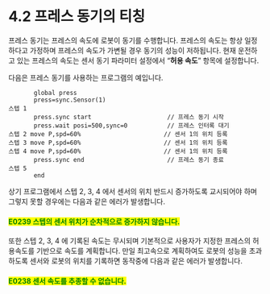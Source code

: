# 4.2 프레스 동기의 티칭

프레스 동기는 프레스의 속도에 로봇이 동기를 수행합니다. 프레스의 속도는 항상 일정하다고 가정하며 프레스의 속도가 가변될 경우 동기의 성능이 저하됩니다. 현재 운전하고 있는 프레스의 속도는 센서 동기 파라미터 설정에서 “**허용 속도**” 항목에 설정합니다.

다음은 프레스 동기를 사용하는 프로그램의 예입니다.

```
       global press
       press=sync.Sensor(1)
스텝 1
       press.sync start                     // 프레스 동기 시작
       press.wait posi=500,sync=0           // 프레스 인터록 대기
스텝 2 move P,spd=60%                       // 센서 1의 위치 등록
스텝 3 move P,spd=60%                       // 센서 1의 위치 등록
스텝 4 move P,spd=60%                       // 센서 1의 위치 등록
       press.sync end                       // 프레스 동기 종료
스텝 5
       end
```

상기 프로그램에서 스텝 2, 3, 4 에서 센서의 위치 반드시 증가하도록 교시되어야 하며 그렇지 못할 경우에는 다음과 같은 에러가 발생합니다.

#### <mark style="color:green;">E0239 스텝의 센서 위치가 순차적으로 증가하지 않습니다.</mark>

또한 스텝 2, 3, 4 에 기록된 속도는 무시되며 기본적으로 사용자가 지정한 프레스의 허용속도를 기반으로 속도를 계획합니다. 만일 최고속으로 계획하여도 로봇의 성능을 초과하도록 센서와 로봇의 위치를 기록하면 동작중에 다음과 같은 에러가 발생합니다.

#### <mark style="color:green;">E0238 센서 속도를 추종할 수 없습니다.</mark>
